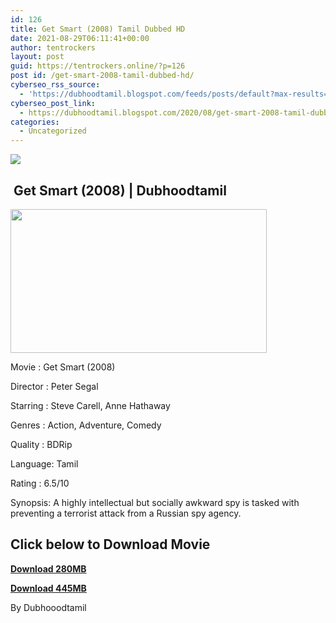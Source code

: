 ```yaml
---
id: 126
title: Get Smart (2008) Tamil Dubbed HD
date: 2021-08-29T06:11:41+00:00
author: tentrockers
layout: post
guid: https://tentrockers.online/?p=126
post id: /get-smart-2008-tamil-dubbed-hd/
cyberseo_rss_source:
  - 'https://dubhoodtamil.blogspot.com/feeds/posts/default?max-results=150&start-index=151'
cyberseo_post_link:
  - https://dubhoodtamil.blogspot.com/2020/08/get-smart-2008-tamil-dubbed-hd.html
categories:
  - Uncategorized
---
```

<div class="media_block">
  <img src="https://1.bp.blogspot.com/-gM_xmGPjnM8/XzdvoacWQrI/AAAAAAAACAQ/Aybhez8y68osV7k43wCowrvNT0EZE3tyACNcBGAsYHQ/s72-w410-h230-c/Get%2BSmart%2B%25282008%2529.jpg" class="media_thumbnail" />
</div>

## &nbsp;Get Smart (2008) | Dubhoodtamil

<div class="separator">
  <a href="https://1.bp.blogspot.com/-gM_xmGPjnM8/XzdvoacWQrI/AAAAAAAACAQ/Aybhez8y68osV7k43wCowrvNT0EZE3tyACNcBGAsYHQ/s1000/Get%2BSmart%2B%25282008%2529.jpg" imageanchor="1"><img loading="lazy" border="0" data-original-height="562" data-original-width="1000" height="230" src="https://1.bp.blogspot.com/-gM_xmGPjnM8/XzdvoacWQrI/AAAAAAAACAQ/Aybhez8y68osV7k43wCowrvNT0EZE3tyACNcBGAsYHQ/w410-h230/Get%2BSmart%2B%25282008%2529.jpg" width="410" /></a>
</div>

Movie	<span></span>:	<span></span>Get Smart (2008)

Director	<span></span>:	<span></span>Peter Segal

Starring	<span></span>:	<span></span>Steve Carell, Anne Hathaway

Genres	<span></span>:	<span></span>Action, Adventure, Comedy

Quality	<span></span>:	<span></span>BDRip

Language:	<span></span>Tamil

Rating	<span></span>:	<span></span>6.5/10

Synopsis: A highly intellectual but socially awkward spy is tasked with preventing a terrorist attack from a Russian spy agency.

## **<span>Click below to Download Movie</span>**

**<span><a href="https://oncehelp.com/get-smart-1" target="_blank" rel="noopener">Download 280MB</a></span>**

**<span><a href="https://oncehelp.com/get-smart-2" target="_blank" rel="noopener">Download 445MB</a></span>**

By Dubhooodtamil